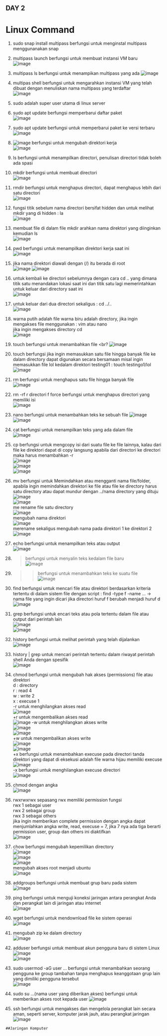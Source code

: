 ## DAY 2

# Linux Command
1. sudo snap install multipass berfungsi untuk menginstal multipass menggunanakan snap 
2. multipass launch berfungsi untuk membuat instansi VM baru <br>
   ![image](https://github.com/user-attachments/assets/d83ee977-6110-416f-9d6c-dd1215249b7f)
3. multipass ls berfungsi untuk menampikan multipass yang ada
   ![image](https://github.com/user-attachments/assets/a545f4b9-ee5f-4e27-8e0f-638429d3457a)
4. multipas shell berfungsi untuk mengarahkan instansi VM yang telah dibuat dengan menuliskan nama multipass yang terdaftar <br>
   ![image](https://github.com/user-attachments/assets/a339e61b-b51a-4073-8c5d-072a21cca887)
5. sudo adalah super user utama di linux server
6. sudo apt update berfungsi memperbarui daftar paket <br>
    ![image](https://github.com/user-attachments/assets/740e8179-0ed5-4966-8d34-d877ec5fb086)   
7. sudo apt update berfungsi untuk memperbarui paket ke versi terbaru <br>
    ![image](https://github.com/user-attachments/assets/c7a9ef12-084c-4379-9d29-8760488d7484)
8. ![image](https://github.com/user-attachments/assets/c8cc9551-573c-4c44-8571-fa3f22ae6126) berfungsi untuk mengubah direktori kerja <br>
    ![image](https://github.com/user-attachments/assets/7a452e0a-ff3d-4f8e-909b-356f124abc46)
9. ls berfungsi untuk menampilkan directori, penulisan directori tidak boleh ada spasi 
10. mkdir berfungsi untuk membuat directori <br>
    ![image](https://github.com/user-attachments/assets/205e0b2b-5bd0-4b69-8cc4-466522fe8cca)
11. rmdir berfungsi untuk menghapus directori, dapat menghapus lebih dari satu directori <br>
    ![image](https://github.com/user-attachments/assets/c12ec946-9f28-4aa3-afe3-cdf9194176df)
12. fungsi titik sebelum nama directori bersifat hidden dan untuk melihat mkdir yang di hidden : la  <br>
    ![image](https://github.com/user-attachments/assets/e6623a15-3471-4344-9f2e-4e9a1bbc1b8d)
13. membuat file di dalam file mkdir arahkan nama direktori yang diinginkan kemudian ls <br>
    ![image](https://github.com/user-attachments/assets/8531f2ab-7176-4341-a753-48c911e3d2ff)
14. pwd berfungsi untuk menampilkan direktori kerja saat ini <br>
    ![image](https://github.com/user-attachments/assets/63296b16-ddf9-431b-97a0-415730c39829)
15. jika nama direktori diawali dengan (/) itu berada di root <br>
    ![image](https://github.com/user-attachments/assets/fc3dd65c-433a-47d3-b8f8-15ba350b4236)
    ![image](https://github.com/user-attachments/assets/772c6eb7-58f8-4407-b4d2-5b8b6d2e3045)
16. untuk kembali ke directori sebelumnya dengan cara cd .. yang dimana titik satu menandakan lokasi saat ini dan titik satu lagi memerintahkan untuk keluar dari directory saat ini <br>
    ![image](https://github.com/user-attachments/assets/83e73abf-36cd-4074-b9cf-a57c2a7f3f9d)
17. untuk keluar dari dua directori sekaligus : cd ../.. <br>
    ![image](https://github.com/user-attachments/assets/00b8e573-cf0a-49f6-80ed-bbb2b0b038f2)
18. warna putih adalah file warna biru adalah directory, jika ingin mengakses file menggunakan : vim atau nano <br> jika ingin mengakses directory cd <br>
    ![image](https://github.com/user-attachments/assets/40f7d79f-ebf2-4291-b2b9-855040460cab)
19. touch berfungsi untuk menambahkan file <br?
    ![image](https://github.com/user-attachments/assets/71bb95df-e722-4753-a5eb-ecfb4ab862ba)
20. touch berfungsi jika ingin memasukkan satu file hingga banyak file ke dalam directory dapat digunakan secara bersamaan misal ingin memasukkan file lol kedalam direktori testing01 : touch testingo1/lol <br>
    ![image](https://github.com/user-attachments/assets/991d7e1d-2f8d-49c9-9cf2-1a25f99b3b97)
21. rm berfungsi untuk menghapus satu file hingga banyak file <br>
    ![image](https://github.com/user-attachments/assets/abfa4161-3f59-495f-b212-c5df7f2e3f4a)
22. rm -rf r directori f force berfungsi untuk menghapus directori yang memiliki isi <br>
    ![image](https://github.com/user-attachments/assets/64fb0b21-f140-40ed-a6ce-723cb8e7646f)
23. nano berfungsi untuk menambahkan teks ke sebuah file
    ![image](https://github.com/user-attachments/assets/42b29c1d-d59b-4711-82d5-8a36a4355bff)
    ![image](https://github.com/user-attachments/assets/0e9f64e0-f045-4006-9a55-8666b9849e4f)
24. cat berfungsi untuk menampilkan teks yang ada dalam file <br>
    ![image](https://github.com/user-attachments/assets/cb3b2109-23f2-4f71-bed9-91174261e072)
25. cp berfungsi untuk mengcopy isi dari suatu file ke file lainnya, kalau dari file ke direktori dapat di copy langsung apabila dari directori ke directori maka harus menambahkan -r <br>
    ![image](https://github.com/user-attachments/assets/7063f282-0796-4bc8-adc0-a2a4ea31d424) <br>
    ![image](https://github.com/user-attachments/assets/cd4048f7-5a00-45cb-8463-b3e110b3cee7) <br>
    ![image](https://github.com/user-attachments/assets/aa64a562-668b-4c8a-a22b-8f0db3f1995c)
26. mv berfungsi untuk Memindahkan atau mengganti nama file/folder, apabila ingin memindahkan direktori ke file atau file ke directory harus satu directory atau dapat mundur dengan ../nama directory yang dituju <br>
    ![image](https://github.com/user-attachments/assets/2d575625-c4c5-4412-8fa1-59afb607255d) <br>
    ![image](https://github.com/user-attachments/assets/3bb53637-9a5c-4e36-a8c4-2bc1b19c165f) <br>
    me rename file satu directory <br>
    ![image](https://github.com/user-attachments/assets/4fe6828d-ea8e-41f9-a0c8-e80ac2d0617b) <br>
    mengubah nama direktori <br> ![image](https://github.com/user-attachments/assets/cbb034a4-21c6-4f2c-a280-fc64b04b63d1) <br>
    merename sekaligus mengubah nama pada direktori 1 ke direktori 2 <br> ![image](https://github.com/user-attachments/assets/655cfa3b-11c4-4ca5-b83e-990b689024bd)

27. echo berfungsi untuk menampilkan teks atau output <br>
    ![image](https://github.com/user-attachments/assets/93470678-eb27-46b7-893e-8a9109714fd3)
28. > berfungsi untuk menyalin teks kedalam file baru <br>
    ![image](https://github.com/user-attachments/assets/4ee83106-e744-4b13-be1c-49082199ec13)
29. >> berfungsi untuk menambahkan teks ke suatu file <br>
    ![image](https://github.com/user-attachments/assets/b7daf304-d373-40f0-844e-09116fdb35b2)
30. find berfungsi untuk mencari file atau direktori berdasarkan kriteria tertentu di dalam sistem file dengan script : find -type f -name ... -> nama file yang ingin dicari jika directori huruf f berubah menjadi huruf d <br>
    ![image](https://github.com/user-attachments/assets/a9f9d305-c40f-407d-b3e8-1addd93a386f)
31. grep berfungsi untuk encari teks atau pola tertentu dalam file atau output dari perintah lain <br>
    ![image](https://github.com/user-attachments/assets/e8ce4ada-adac-4e4d-8845-e3629ed20221) <br>
    ![image](https://github.com/user-attachments/assets/ceb1de72-f199-4034-b352-71278df254c9)
32. history berfungsi untuk melihat perintah yang telah dijalankan <br>
    ![image](https://github.com/user-attachments/assets/4a8b53e0-c9d0-4764-8d7d-1dfeb46fe91b) <br>
33. history | grep untuk mencari perintah tertentu dalam riwayat perintah shell Anda dengan spesifik <br>
    ![image](https://github.com/user-attachments/assets/c6be6d3a-9e52-4648-94d6-9d33721b5d4e)
34. chmod berfungsi untuk mengubah hak akses (permissions) file atau direktori <br>
    d : directory <br>
    r : read 4 <br>
    w : write 2 <br>
    x : execuse 1 <br>
    -r untuk menghilangkan akses read  <br> ![image](https://github.com/user-attachments/assets/62b4fdcb-81bb-4597-9c28-377e9708370e) <br>
    +r untuk mengembalikan akses read <br>  ![image](https://github.com/user-attachments/assets/cd100f44-da36-4a19-9f17-f8cae81ce75b)
    -w untuk menghilangkan akses write <br> ![image](https://github.com/user-attachments/assets/677613cc-784a-48b7-8a73-3c896507f363) <br>
       ![image](https://github.com/user-attachments/assets/39cc4a3f-93c0-46d6-b641-f741342bcbcf) <br>
    +w untuk mengembalikan akses write <br>  ![image](https://github.com/user-attachments/assets/4204d162-b5d4-4ab8-8b81-ab0463154d9e)
       <br> ![image](https://github.com/user-attachments/assets/ecb70cdf-6a52-42c5-8331-e7036edc5ae1) <br>
      +x berfungsi untuk menambahkan execuse pada directori tanda direktori yang dapat di eksekusi adalah file warna hijau memiliki execuse <br> ![image](https://github.com/user-attachments/assets/28415468-9e37-4b8f-87e8-24ca404b3bd1) <br>
      -x berfungsi untuk menghilangkan execuse directori <br> ![image](https://github.com/user-attachments/assets/760f3676-2804-46c1-8efc-8dea4e955bd1) <br>
35. chmod dengan angka <br>
   ![image](https://github.com/user-attachments/assets/53dbfa34-7eeb-46a1-9a1d-973f48448682) <br>
36. rwxrwxrwx sepasang rwx memiliki permission fungsi <br>
   rwx 1 sebagai user <br>
   rwx 2 sebagai group <br>
   rwx 3 sebagai others <br>
   jika ingin memberikan complete permission dengan angka dapat menjumlahkan angka write, read, execuse = 7, jika 7 nya ada tiga berarti permission user, group dan others ini diaktifkan<br>
   ![image](https://github.com/user-attachments/assets/d9efbb67-1a92-4341-888a-4f7366407984) <br>
38. chow berfungsi mengubah kepemilikan directory <br> ![image](https://github.com/user-attachments/assets/6379f3d0-8a1b-4df2-9ef8-d5a46ef78611) <br>
    ![image](https://github.com/user-attachments/assets/8460ba65-d36f-4a73-b54d-db1403b35503) <br>
    ![image](https://github.com/user-attachments/assets/42663617-a59d-48cf-95c9-312090fad614) <br>
    mengubah akses root menjadi ubuntu <br>
    ![image](https://github.com/user-attachments/assets/0a0ed340-184b-4baa-bbd6-646e1c78b990) <br>
39. addgroups berfungsi untuk membuat grup baru pada sistem <br>
    ![image](https://github.com/user-attachments/assets/2c44150e-7fd3-427e-806e-7f2f47b669ef) <br>
40. ping berfungsi untuk menguji koneksi jaringan antara perangkat Anda dan perangkat lain di jaringan atau internet <br>
   ![image](https://github.com/user-attachments/assets/708a8938-15f5-40c5-8ff4-2e0d1ca312a1) <br>
41. wget berfungsi untuk mendownload file ke sistem operasi <br>
   ![image](https://github.com/user-attachments/assets/7a859b7f-93ab-4595-86a2-21575d61ffdf) <br>
42. mengubah zip ke dalam directory <br>
   ![image](https://github.com/user-attachments/assets/34eb4b9a-9d1d-41e9-8909-e0553322771d) <br>
43. adduser berfungsi untuk  membuat akun pengguna baru di sistem Linux <br>
    ![image](https://github.com/user-attachments/assets/b063c5e9-28e5-4eb3-9b2d-12b1d981ed5b) <br>
    ![image](https://github.com/user-attachments/assets/c8388348-77e7-446f-aa90-ef19fb912000) <br>
44. sudo usermod -aG user ... berfungsi untuk menambahkan seorang pengguna ke group tambahan tanpa menghapus keanggotaan grup lain yang dimiliki pengguna tersebut <br>
    ![image](https://github.com/user-attachments/assets/313ea349-1d2d-48fc-ba1a-d96c3801b8ec) <br>
45. sudo su ...(nama user yang diberikan akses) berfungsi untuk memberikan akses root kepada user
    ![image](https://github.com/user-attachments/assets/1f3b95ff-eaa4-4ce3-b861-e6a44cde109a) <br>
46.  ssh berfungsi untuk mengakses dan mengelola perangkat lain secara aman, seperti server, komputer jarak jauh, atau perangkat jaringan <br>
     ![image](https://github.com/user-attachments/assets/8b5f5770-e895-416c-b56f-552304b778a0) <br>

    ##Jaringan Komputer
    








    







